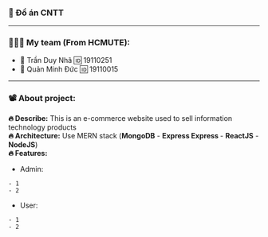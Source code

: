 ### :name_badge: Đồ án CNTT


---

### 🧑‍🤝‍🧑 My team (From HCMUTE):
- 🥇 Trần Duy Nhã 🆔 19110251 
- 🥇 Quản Minh Đức 🆔 19110015

--- 

### 📽️ About project:
<b>:fire: Describe:</b> This is an e-commerce website used to sell information technology products <br>
<b>:fire: Architecture:</b> Use MERN stack (<b>MongoDB</b> - <b>Express Express </b> - <b>ReactJS</b> -  <b>NodeJS</b>) <br>
<b>:fire: Features:</b>
- Admin:
```
- 1
- 2
```
- User:
```
- 1
- 2
```
